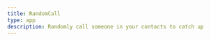 ```yaml
---
title: RandomCall
type: app
description: Randomly call someone in your contacts to catch up
---
```

